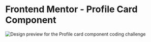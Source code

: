 # Frontend Mentor - Profile Card Component

![Design preview for the Profile card component coding
challenge](./design/result.png)

